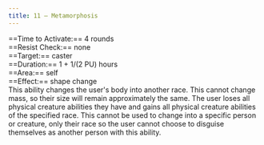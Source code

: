 ```yaml
---
title: 11 – Metamorphosis
---
```

==Time to Activate:== 4 rounds  
==Resist Check:== none  
==Target:== caster  
==Duration:== 1 + 1/(2 PU) hours  
==Area:== self  
==Effect:== shape change  
This ability changes the user's body into another race. This cannot change mass, so their size will remain approximately the same. The user loses all physical creature abilities they have and gains all physical creature abilities of the specified race. This cannot be used to change into a specific person or creature, only their race so the user cannot choose to disguise themselves as another person with this ability.  
